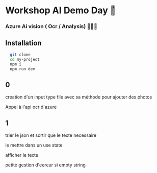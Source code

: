 
#  Workshop AI Demo Day 🧠

### Azure Ai vision ( Ocr / Analysis) 👩‍🔬🧪





## Installation

```bash
  git clone
  cd my-project
  npm i
  npm run dev
```

## 0

creation d'un input type file avec sa méthode pour ajouter des photos

Appel à l'api ocr d'azure

## 1

trier le json et sortir que le texte necessaire

le mettre dans un use state

afficher le texte


petite gestion d'eereur si empty string
    
